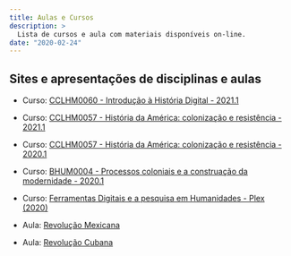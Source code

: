 ```yaml
---
title: Aulas e Cursos
description: >
  Lista de cursos e aula com materiais disponíveis on-line.
date: "2020-02-24"
---
```

## Sites e apresentações de disciplinas e aulas

- Curso: [CCLHM0060 - Introdução à História Digital - 2021.1](https://ericbrasiln.github.io/intro-historia-digital/)

- Curso: [CCLHM0057 - História da América: colonização e resistência - 2021.1](https://cclhm0057.netlify.app/)

- Curso: [CCLHM0057 - História da América: colonização e resistência - 2020.1](https://ericbrasiln.github.io/cclhm0057_ihl/)

- Curso: [BHUM0004 - Processos coloniais e a construação da modernidade - 2020.1](https://ericbrasiln.github.io/bhum0004/)

- Curso: [Ferramentas Digitais e a pesquisa em Humanidades - Plex (2020)](https://ericbrasiln.github.io/ferramentas_digitais_UNILAB/)

- Aula: [Revolução Mexicana](https://ericbrasiln.github.io/aula-rev-mexicana/)

- Aula: [Revolução Cubana](https://ericbrasiln.github.io/aula-rev-cubana/)